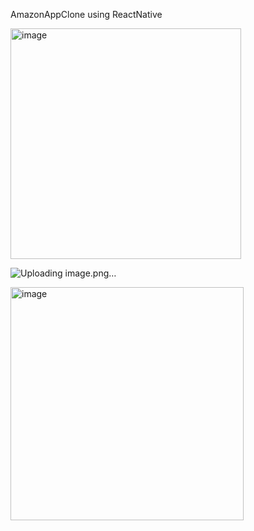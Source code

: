 AmazonAppClone using ReactNative

<img width="369" alt="image" src="https://github.com/ychandiniml/AmazonAppClone/assets/104729699/510f6d7c-2183-4aac-b6fb-2125f63539c6">

![Uploading image.png…]()

<img width="373" alt="image" src="https://github.com/ychandiniml/AmazonAppClone/assets/104729699/307c17b9-c035-4034-9add-390e3aa597e8">

